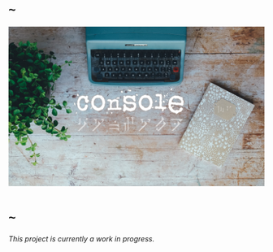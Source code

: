 # `~`

![Skyrim Console Logo](Images/Console.jpg)

# `~`

_This project is currently a work in progress._
